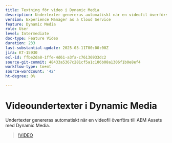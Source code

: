 ```yaml
---
title: Textning för video i Dynamic Media
description: Undertexter genereras automatiskt när en videofil överförs till Dynamic Media.
version: Experience Manager as a Cloud Service
feature: Dynamic Media
role: User
level: Intermediate
doc-type: Feature Video
duration: 233
last-substantial-update: 2025-03-11T00:00:00Z
jira: KT-15930
exl-id: ffbe2da8-1ffe-4d61-a3fa-c76136933dc2
source-git-commit: 48433a5367c281cf5a1c106b08a1306f1b0e8ef4
workflow-type: tm+mt
source-wordcount: '42'
ht-degree: 0%

---
```


# Videoundertexter i Dynamic Media

Undertexter genereras automatiskt när en videofil överförs till AEM Assets med Dynamic Media.

>[!VIDEO](https://video.tv.adobe.com/v/3432627/?learn=on)
